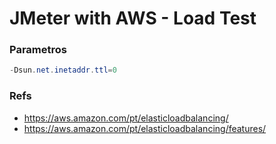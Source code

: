 # JMeter with AWS - Load Test

### Parametros

```java
-Dsun.net.inetaddr.ttl=0
```
### Refs

- https://aws.amazon.com/pt/elasticloadbalancing/
- https://aws.amazon.com/pt/elasticloadbalancing/features/
